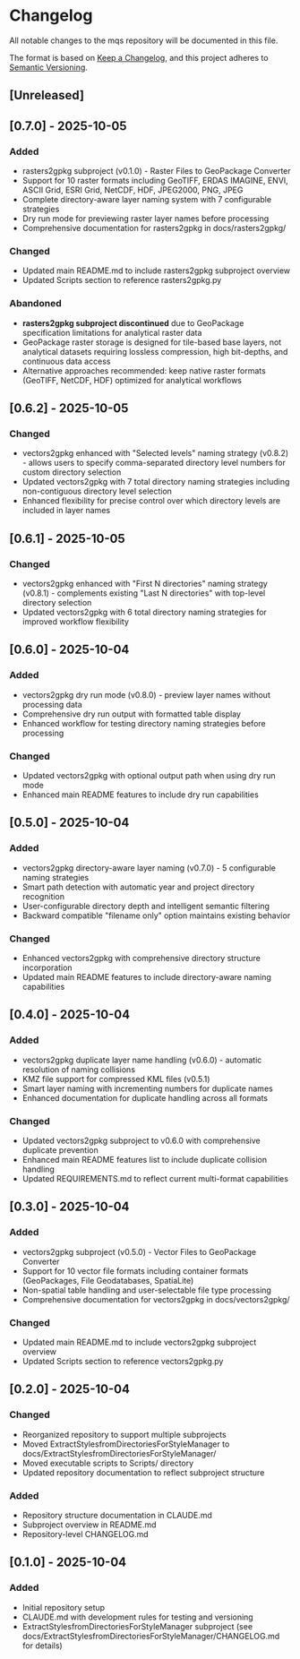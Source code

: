 # Changelog

All notable changes to the mqs repository will be documented in this file.

The format is based on [Keep a Changelog](https://keepachangelog.com/en/1.0.0/),
and this project adheres to [Semantic Versioning](https://semver.org/spec/v2.0.0.html).

## [Unreleased]

## [0.7.0] - 2025-10-05

### Added
- rasters2gpkg subproject (v0.1.0) - Raster Files to GeoPackage Converter
- Support for 10 raster formats including GeoTIFF, ERDAS IMAGINE, ENVI, ASCII Grid, ESRI Grid, NetCDF, HDF, JPEG2000, PNG, JPEG
- Complete directory-aware layer naming system with 7 configurable strategies
- Dry run mode for previewing raster layer names before processing
- Comprehensive documentation for rasters2gpkg in docs/rasters2gpkg/

### Changed
- Updated main README.md to include rasters2gpkg subproject overview
- Updated Scripts section to reference rasters2gpkg.py

### Abandoned
- **rasters2gpkg subproject discontinued** due to GeoPackage specification limitations for analytical raster data
- GeoPackage raster storage is designed for tile-based base layers, not analytical datasets requiring lossless compression, high bit-depths, and continuous data access
- Alternative approaches recommended: keep native raster formats (GeoTIFF, NetCDF, HDF) optimized for analytical workflows

## [0.6.2] - 2025-10-05

### Changed
- vectors2gpkg enhanced with "Selected levels" naming strategy (v0.8.2) - allows users to specify comma-separated directory level numbers for custom directory selection
- Updated vectors2gpkg with 7 total directory naming strategies including non-contiguous directory level selection
- Enhanced flexibility for precise control over which directory levels are included in layer names

## [0.6.1] - 2025-10-05

### Changed
- vectors2gpkg enhanced with "First N directories" naming strategy (v0.8.1) - complements existing "Last N directories" with top-level directory selection
- Updated vectors2gpkg with 6 total directory naming strategies for improved workflow flexibility

## [0.6.0] - 2025-10-04

### Added
- vectors2gpkg dry run mode (v0.8.0) - preview layer names without processing data
- Comprehensive dry run output with formatted table display
- Enhanced workflow for testing directory naming strategies before processing

### Changed
- Updated vectors2gpkg with optional output path when using dry run mode
- Enhanced main README features to include dry run capabilities

## [0.5.0] - 2025-10-04

### Added
- vectors2gpkg directory-aware layer naming (v0.7.0) - 5 configurable naming strategies
- Smart path detection with automatic year and project directory recognition
- User-configurable directory depth and intelligent semantic filtering
- Backward compatible "filename only" option maintains existing behavior

### Changed
- Enhanced vectors2gpkg with comprehensive directory structure incorporation
- Updated main README features to include directory-aware naming capabilities

## [0.4.0] - 2025-10-04

### Added
- vectors2gpkg duplicate layer name handling (v0.6.0) - automatic resolution of naming collisions
- KMZ file support for compressed KML files (v0.5.1)
- Smart layer naming with incrementing numbers for duplicate names
- Enhanced documentation for duplicate handling across all formats

### Changed
- Updated vectors2gpkg subproject to v0.6.0 with comprehensive duplicate prevention
- Enhanced main README features list to include duplicate collision handling
- Updated REQUIREMENTS.md to reflect current multi-format capabilities

## [0.3.0] - 2025-10-04

### Added
- vectors2gpkg subproject (v0.5.0) - Vector Files to GeoPackage Converter
- Support for 10 vector file formats including container formats (GeoPackages, File Geodatabases, SpatiaLite)
- Non-spatial table handling and user-selectable file type processing
- Comprehensive documentation for vectors2gpkg in docs/vectors2gpkg/

### Changed
- Updated main README.md to include vectors2gpkg subproject overview
- Updated Scripts section to reference vectors2gpkg.py

## [0.2.0] - 2025-10-04

### Changed
- Reorganized repository to support multiple subprojects
- Moved ExtractStylesfromDirectoriesForStyleManager to docs/ExtractStylesfromDirectoriesForStyleManager/
- Moved executable scripts to Scripts/ directory
- Updated repository documentation to reflect subproject structure

### Added
- Repository structure documentation in CLAUDE.md
- Subproject overview in README.md
- Repository-level CHANGELOG.md

## [0.1.0] - 2025-10-04

### Added
- Initial repository setup
- CLAUDE.md with development rules for testing and versioning
- ExtractStylesfromDirectoriesForStyleManager subproject (see docs/ExtractStylesfromDirectoriesForStyleManager/CHANGELOG.md for details)
